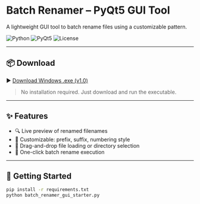 # Batch Renamer – PyQt5 GUI Tool

A lightweight GUI tool to batch rename files using a customizable pattern.

![Python](https://img.shields.io/badge/python-3.12-blue)
![PyQt5](https://img.shields.io/badge/PyQt5-5.15.11-brightgreen)
![License](https://img.shields.io/badge/license-MIT-green)

---

## 📦 Download

▶️ [Download Windows .exe (v1.0)](https://github.com/arklantis/batch_renamer/releases/latest)

> No installation required. Just download and run the executable.

---

## ✨ Features

- 🔍 Live preview of renamed filenames
- 🧩 Customizable: prefix, suffix, numbering style
- 📂 Drag-and-drop file loading or directory selection
- 💾 One-click batch rename execution

---

## 🚀 Getting Started

```bash
pip install -r requirements.txt
python batch_renamer_gui_starter.py
```
